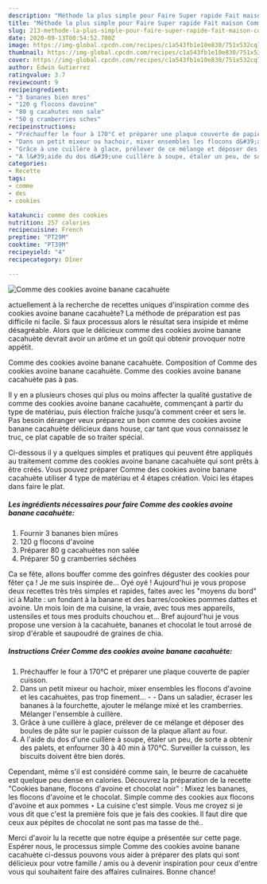 ```yaml
---
description: "Méthode la plus simple pour Faire Super rapide Fait maison Comme des cookies avoine banane cacahuète"
title: "Méthode la plus simple pour Faire Super rapide Fait maison Comme des cookies avoine banane cacahuète"
slug: 213-methode-la-plus-simple-pour-faire-super-rapide-fait-maison-comme-des-cookies-avoine-banane-cacahuete
date: 2020-09-13T00:54:52.700Z
image: https://img-global.cpcdn.com/recipes/c1a543fb1e10e830/751x532cq70/comme-des-cookies-avoine-banane-cacahuete-photo-principale-de-la-recette.jpg
thumbnail: https://img-global.cpcdn.com/recipes/c1a543fb1e10e830/751x532cq70/comme-des-cookies-avoine-banane-cacahuete-photo-principale-de-la-recette.jpg
cover: https://img-global.cpcdn.com/recipes/c1a543fb1e10e830/751x532cq70/comme-des-cookies-avoine-banane-cacahuete-photo-principale-de-la-recette.jpg
author: Edwin Gutierrez
ratingvalue: 3.7
reviewcount: 9
recipeingredient:
- "3 bananes bien mres"
- "120 g flocons davoine"
- "80 g cacahutes non sale"
- "50 g cramberries sches"
recipeinstructions:
- "Préchauffer le four à 170°C et préparer une plaque couverte de papier cuisson."
- "Dans un petit mixeur ou hachoir, mixer ensembles les flocons d&#39;avoine et les cacahuètes, pas trop finement...  Dans un saladier, écraser les bananes à la fourchette, ajouter le mélange mixé et les cramberries. Mélanger l&#39;ensemble à cuillère."
- "Grâce à une cuillère à glace, prélever de ce mélange et déposer des boules de pâte sur le papier cuisson de la plaque allant au four."
- "A l&#39;aide du dos d&#39;une cuillère à soupe, étaler un peu, de sorte a obtenir des palets, et enfourner 30 à 40 min à 170°C. Surveiller la cuisson, les biscuits doivent être bien dorés."
categories:
- Recette
tags:
- comme
- des
- cookies

katakunci: comme des cookies 
nutrition: 257 calories
recipecuisine: French
preptime: "PT29M"
cooktime: "PT39M"
recipeyield: "4"
recipecategory: Dîner

---
```



![Comme des cookies avoine banane cacahuète](https://img-global.cpcdn.com/recipes/c1a543fb1e10e830/751x532cq70/comme-des-cookies-avoine-banane-cacahuete-photo-principale-de-la-recette.jpg)

actuellement à la recherche de recettes uniques d'inspiration comme des cookies avoine banane cacahuète? La méthode de préparation est pas difficile ni facile. Si faux processus alors le résultat sera insipide et même désagréable. Alors que le délicieux comme des cookies avoine banane cacahuète devrait avoir un arôme et un goût qui obtenir provoquer notre appétit.

Comme des cookies avoine banane cacahuète. Composition of Comme des cookies avoine banane cacahuète. Comme des cookies avoine banane cacahuète pas à pas.

Il y en a plusieurs choses qui plus ou moins affecter la qualité gustative de comme des cookies avoine banane cacahuète, commençant à partir du type de matériau, puis élection fraîche jusqu'à comment créer et sers le. Pas besoin déranger veux préparez un bon comme des cookies avoine banane cacahuète délicieux dans house, car tant que vous connaissez le truc, ce plat capable de so traiter spécial.


Ci-dessous il y a quelques simples et pratiques qui peuvent être appliqués au traitement comme des cookies avoine banane cacahuète qui sont prêts à être créés. Vous pouvez préparer Comme des cookies avoine banane cacahuète utiliser 4 type de matériau et 4 étapes création. Voici les étapes dans faire le plat.

<!--inarticleads1-->

##### Les ingrédients nécessaires pour faire Comme des cookies avoine banane cacahuète:

1. Fournir 3 bananes bien mûres
1.  120 g flocons d&#39;avoine
1. Préparer 80 g cacahuètes non salée
1. Préparer 50 g cramberries séchées


Ca se fête, allons bouffer comme des goinfres déguster des cookies pour fêter ça ! Je me suis inspirée de… Oyé oyé ! Aujourd&#39;hui je vous propose deux recettes très très simples et rapides, faites avec les &#34;moyens du bord&#34; ici à Malte : un fondant à la banane et des barres/cookies pommes dattes et avoine. Un mois loin de ma cuisine, la vraie, avec tous mes appareils, ustensiles et tous mes produits chouchou et… Bref aujourd&#39;hui je vous propose une version à la cacahuète, bananes et chocolat le tout arrosé de sirop d&#39;érable et saupoudré de graines de chia. 

<!--inarticleads2-->

##### Instructions Créer Comme des cookies avoine banane cacahuète:

1. Préchauffer le four à 170°C et préparer une plaque couverte de papier cuisson.
1. Dans un petit mixeur ou hachoir, mixer ensembles les flocons d&#39;avoine et les cacahuètes, pas trop finement... -  - Dans un saladier, écraser les bananes à la fourchette, ajouter le mélange mixé et les cramberries. Mélanger l&#39;ensemble à cuillère.
1. Grâce à une cuillère à glace, prélever de ce mélange et déposer des boules de pâte sur le papier cuisson de la plaque allant au four.
1. A l&#39;aide du dos d&#39;une cuillère à soupe, étaler un peu, de sorte a obtenir des palets, et enfourner 30 à 40 min à 170°C. Surveiller la cuisson, les biscuits doivent être bien dorés.


Cependant, même s&#39;il est considéré comme sain, le beurre de cacahuète est quelque peu dense en calories. Découvrez la préparation de la recette &#34;Cookies banane, flocons d&#39;avoine et chocolat noir&#34; : Mixez les bananes, les flocons d&#39;avoine et le chocolat. Simple comme des cookies aux flocons d&#39;avoine et aux pommes ⋆ La cuisine c&#39;est simple. Vous me croyez si je vous dit que c&#39;est la première fois que je fais des cookies. Il faut dire que ceux aux pépites de chocolat ne sont pas ma tasse de thé.. 


Merci d'avoir lu la recette que notre équipe a présentée sur cette page. Espérer nous, le processus simple Comme des cookies avoine banane cacahuète ci-dessus pouvons vous aider à préparer des plats qui sont délicieux pour votre famille / amis ou à devenir inspiration pour ceux d'entre vous qui souhaitent faire des affaires culinaires. Bonne chance!
